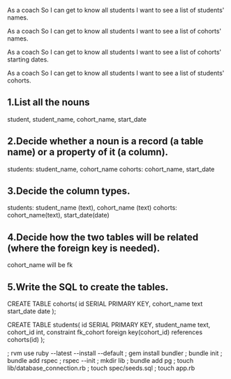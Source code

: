 As a coach
So I can get to know all students
I want to see a list of students' names.

As a coach
So I can get to know all students
I want to see a list of cohorts' names.

As a coach
So I can get to know all students
I want to see a list of cohorts' starting dates.

As a coach
So I can get to know all students
I want to see a list of students' cohorts.

## 1.List all the nouns
student, student_name, cohort_name, start_date

## 2.Decide whether a noun is a record (a table name) or a property of it (a column).
students: student_name, cohort_name
cohorts: cohort_name, start_date

## 3.Decide the column types.
students: student_name (text), cohort_name (text)
cohorts: cohort_name(text), start_date(date)

## 4.Decide how the two tables will be related (where the foreign key is needed).
cohort_name will be fk

## 5.Write the SQL to create the tables.
CREATE TABLE cohorts(
    id SERIAL PRIMARY KEY,
    cohort_name text
    start_date date
);

CREATE TABLE students(
    id SERIAL PRIMARY KEY,
    student_name text,
    cohort_id int,
    constraint fk_cohort foreign key(cohort_id) references cohorts(id)
);


; rvm use ruby --latest --install --default
; gem install bundler
; bundle init
; bundle add rspec
; rspec --init
; mkdir lib
; bundle add pg
; touch lib/database_connection.rb
; touch spec/seeds.sql
; touch app.rb